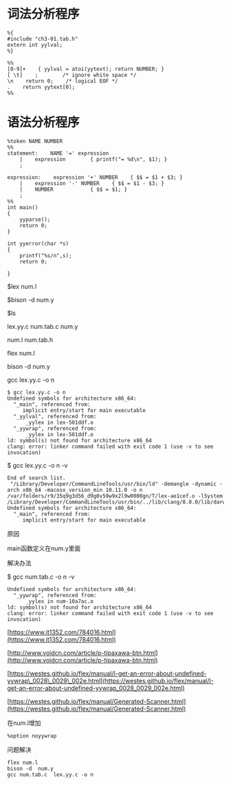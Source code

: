 # 词法分析程序

```
%{
#include "ch3-01.tab.h"
extern int yylval;
%}

%%
[0-9]+    { yylval = atoi(yytext); return NUMBER; }
[ \t]    ;        /* ignore white space */
\n    return 0;    /* logical EOF */
.    return yytext[0];
%%
```

# 语法分析程序

```
%token NAME NUMBER
%%
statement:    NAME '=' expression
    |    expression        { printf("= %d\n", $1); }
    ;

expression:    expression '+' NUMBER    { $$ = $1 + $3; }
    |    expression '-' NUMBER    { $$ = $1 - $3; }
    |    NUMBER            { $$ = $1; }
    ;
%%
int main()
{
    yyparse();
    return 0;
}

int yyerror(char *s)
{
    printf("%s/n",s);
    return 0;

}
```

$lex num.l

$bison -d num.y

$ls

lex.yy.c        num.tab.c       num.y

num.l           num.tab.h

flex num.l

bison -d  num.y

gcc lex.yy.c -o n

```
$ gcc lex.yy.c -o n
Undefined symbols for architecture x86_64:
  "_main", referenced from:
     implicit entry/start for main executable
  "_yylval", referenced from:
      _yylex in lex-501ddf.o
  "_yywrap", referenced from:
      _yylex in lex-501ddf.o
ld: symbol(s) not found for architecture x86_64
clang: error: linker command failed with exit code 1 (use -v to see invocation)
```

$ gcc lex.yy.c -o n -v

```
End of search list.
 "/Library/Developer/CommandLineTools/usr/bin/ld" -demangle -dynamic -arch x86_64 -macosx_version_min 10.11.0 -o n /var/folders/r9/35q9g3d56_d9g0v59w9x2l9w0000gn/T/lex-ae1cef.o -lSystem /Library/Developer/CommandLineTools/usr/bin/../lib/clang/8.0.0/lib/darwin/libclang_rt.osx.a
Undefined symbols for architecture x86_64:
  "_main", referenced from:
     implicit entry/start for main executable
```

原因

main函数定义在num.y里面

解决办法

$ gcc num.tab.c  -o n -v

```
Undefined symbols for architecture x86_64:
  "_yywrap", referenced from:
      _yylex in num-10a7ac.o
ld: symbol(s) not found for architecture x86_64
clang: error: linker command failed with exit code 1 (use -v to see invocation)
```

[https://www.it1352.com/784016.html](https://www.it1352.com/784016.html)

[http://www.voidcn.com/article/p-tipaxawa-btn.html](http://www.voidcn.com/article/p-tipaxawa-btn.html)

[https://westes.github.io/flex/manual/I-get-an-error-about-undefined-yywrap\_0028\_0029\_002e.html](https://westes.github.io/flex/manual/I-get-an-error-about-undefined-yywrap_0028_0029_002e.html)

[https://westes.github.io/flex/manual/Generated-Scanner.html](https://westes.github.io/flex/manual/Generated-Scanner.html)

在num.l增加

```
%option noyywrap
```

问题解决

```
flex num.l 
bison -d  num.y 
gcc num.tab.c  lex.yy.c -o n
```



